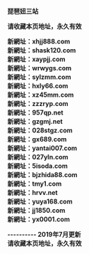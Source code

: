 <p><b>琵琶妞三站<br>

请收藏本页地址，永久有效<br>

新網址：xhjj888.com<br>
新網址：shask120.com<br>
新網址：xaypjj.com<br>
新網址：wrwygs.com<br>
新網址：sylzmm.com<br>
新網址：hxly66.com<br>
新網址：xz45mm.com<br>
新網址：zzzryp.com<br>
新網址：957qp.net<br>
新網址：gzgmj.net<br>
新網址：028stgz.com<br>
新網址：gx689.com<br>
新網址：yantai007.com<br>
新網址：027yln.com<br>
新網址：5isoda.com<br>
新網址：bjzhida88.com<br>
新網址：tmy1.com<br>
新網址：hrvv.net<br>
新網址：yuya168.com<br>
新網址：jj1850.com<br>
新網址：yx0001.com<br>

---------- 2019年7月更新<br>
请收藏本页地址，永久有效</b></p>
